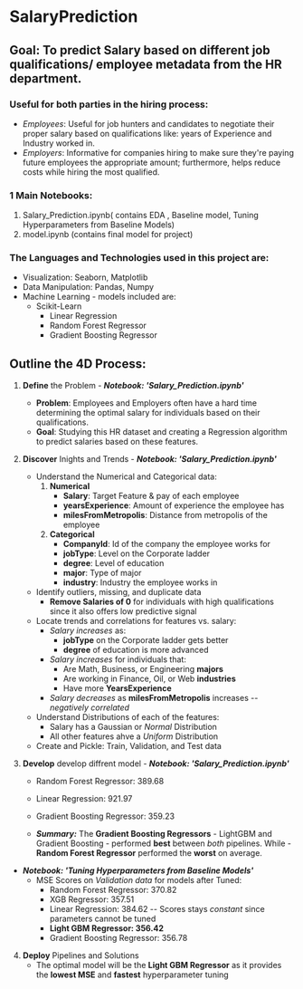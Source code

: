 # SalaryPrediction
## Goal: To predict Salary based on different job qualifications/ employee metadata from the HR department.
### Useful for **both** parties in the hiring process:
- *Employees*: Useful for job hunters and candidates to negotiate their proper salary based on qualifications like: years of Experience and Industry worked in.
- *Employers*: Informative for companies hiring to make sure they're paying future employees the appropriate amount; furthermore, helps reduce costs while hiring the most qualified.

### 1 Main Notebooks:
  1. Salary_Prediction.ipynb( contains EDA , Baseline model, Tuning Hyperparameters from Baseline Models)
  2. model.ipynb (contains final model for project) 


### The Languages and Technologies used in this project are:
- Visualization: Seaborn, Matplotlib
- Data Manipulation: Pandas, Numpy
- Machine Learning - models included are:
  - Scikit-Learn
    - Linear Regression
    - Random Forest Regressor
    - Gradient Boosting Regressor
  
  
## Outline the 4D Process:
  1. **Define** the Problem
    - ***Notebook: 'Salary_Prediction.ipynb'***
      - **Problem**: Employees and Employers often have a hard time determining the optimal salary for individuals based on their qualifications. 
      - **Goal**: Studying this HR dataset and creating a Regression algorithm to predict salaries based on these features.
  2. **Discover** Inights and Trends
    - ***Notebook: 'Salary_Prediction.ipynb'***
      - Understand the Numerical and Categorical data:
        1. **Numerical**
            - **Salary**: Target Feature & pay of each employee
            - **yearsExperience**: Amount of experience the employee has
            - **milesFromMetropolis**: Distance from metropolis of the employee
        2. **Categorical**
            - **CompanyId**: Id of the company the employee works for
            - **jobType**: Level on the Corporate ladder
            - **degree**: Level of education
            - **major**: Type of major
            - **industry**: Industry the employee works in
      - Identify outliers, missing, and duplicate data
        - **Remove Salaries of 0** for individuals with high qualifications since it also offers low predictive signal
      - Locate trends and correlations for features vs. salary:
        - *Salary increases* as:
          - **jobType** on the Corporate ladder gets better
          - **degree** of education is more advanced
        - *Salary increases* for individuals that:
          - Are Math, Business, or Engineering **majors**
          - Are working in Finance, Oil, or Web **industries**
          - Have more **YearsExperience**
        - *Salary decreases* as **milesFromMetropolis** increases -- *negatively correlated*
      - Understand Distributions of each of the features:
        - Salary has a Gaussian or *Normal* Distribution
        - All other features ahve a *Uniform* Distribution
      - Create and Pickle: Train, Validation, and Test data
  3. **Develop** develop diffrent model 
    - ***Notebook: 'Salary_Prediction.ipynb'***
      
        - Random Forest Regressor: 389.68
        - Linear Regression: 921.97
        - Gradient Boosting Regressor: 359.23
     
      - ***Summary:*** The **Gradient Boosting Regressors** - LightGBM and Gradient Boosting - performed **best** between *both* pipelines. While - **Random Forest Regressor** performed the **worst** on average.
   - ***Notebook: 'Tuning Hyperparameters from Baseline Models'***
      - MSE Scores on *Validation data* for models after Tuned:
        - Random Forest Regressor: 370.82
        - XGB Regressor: 357.51
        - Linear Regression: 384.62 -- Scores stays *constant* since parameters cannot be tuned
        - **Light GBM Regressor: 356.42**
        - Gradient Boosting Regressor: 356.78
  4. **Deploy** Pipelines and Solutions
      - The optimal model will be the **Light GBM Regressor** as it provides the **lowest MSE** and **fastest** hyperparameter tuning 


